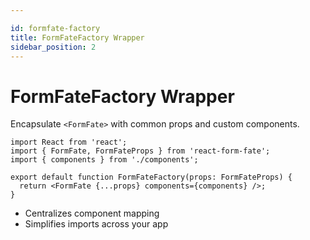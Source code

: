```yaml
---

id: formfate-factory
title: FormFateFactory Wrapper
sidebar_position: 2
---
```


# FormFateFactory Wrapper

Encapsulate `<FormFate>` with common props and custom components.

```tsx
import React from 'react';
import { FormFate, FormFateProps } from 'react-form-fate';
import { components } from './components';

export default function FormFateFactory(props: FormFateProps) {
  return <FormFate {...props} components={components} />;
}
```

* Centralizes component mapping
* Simplifies imports across your app
